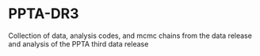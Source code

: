 # PPTA-DR3
Collection of data, analysis codes, and mcmc chains from the data release and analysis of the PPTA third data release
